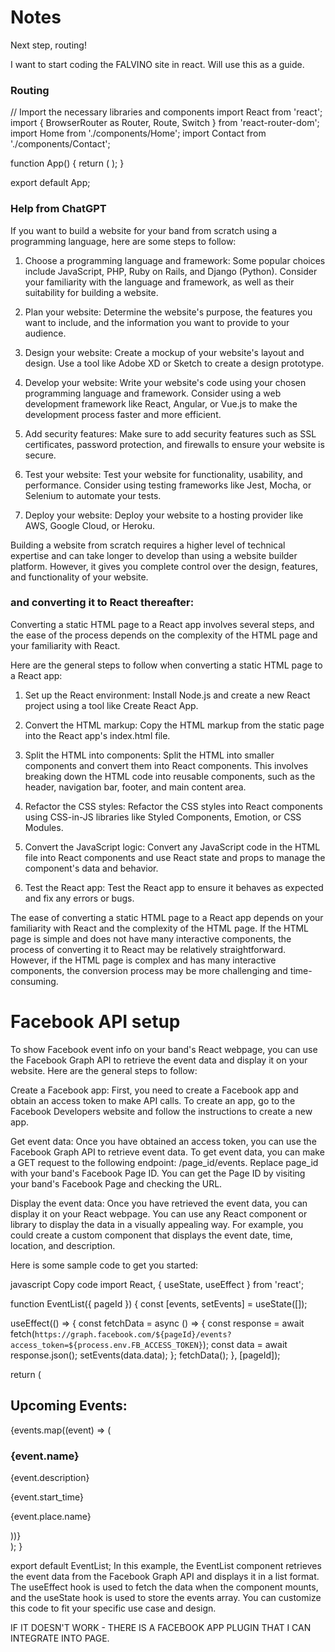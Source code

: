 # Notes

Next step, routing!

I want to start coding the FALVINO site in react. Will use this as a guide.

### Routing

// Import the necessary libraries and components
import React from 'react';
import { BrowserRouter as Router, Route, Switch } from 'react-router-dom';
import Home from './components/Home';
import Contact from './components/Contact';

function App() {
  return (
    <Router>
      <Switch>
        <Route exact path="/" component={Home} />
        <Route path="/contact" component={Contact} />
      </Switch>
    </Router>
  );
}

export default App;

### Help from ChatGPT
If you want to build a website for your band from scratch using a programming language, here are some steps to follow:

1. Choose a programming language and framework: Some popular choices include JavaScript, PHP, Ruby on Rails, and Django (Python). Consider your familiarity with the language and framework, as well as their suitability for building a website.

2. Plan your website: Determine the website's purpose, the features you want to include, and the information you want to provide to your audience.

3. Design your website: Create a mockup of your website's layout and design. Use a tool like Adobe XD or Sketch to create a design prototype.

4. Develop your website: Write your website's code using your chosen programming language and framework. Consider using a web development framework like React, Angular, or Vue.js to make the development process faster and more efficient.

5. Add security features: Make sure to add security features such as SSL certificates, password protection, and firewalls to ensure your website is secure.

6. Test your website: Test your website for functionality, usability, and performance. Consider using testing frameworks like Jest, Mocha, or Selenium to automate your tests.

7. Deploy your website: Deploy your website to a hosting provider like AWS, Google Cloud, or Heroku.

Building a website from scratch requires a higher level of technical expertise and can take longer to develop than using a website builder platform. However, it gives you complete control over the design, features, and functionality of your website.

### and converting it to React thereafter:

Converting a static HTML page to a React app involves several steps, and the ease of the process depends on the complexity of the HTML page and your familiarity with React.

Here are the general steps to follow when converting a static HTML page to a React app:

1. Set up the React environment: Install Node.js and create a new React project using a tool like Create React App.

2. Convert the HTML markup: Copy the HTML markup from the static page into the React app's index.html file.

3. Split the HTML into components: Split the HTML into smaller components and convert them into React components. This involves breaking down the HTML code into reusable components, such as the header, navigation bar, footer, and main content area.

4. Refactor the CSS styles: Refactor the CSS styles into React components using CSS-in-JS libraries like Styled Components, Emotion, or CSS Modules.

5. Convert the JavaScript logic: Convert any JavaScript code in the HTML file into React components and use React state and props to manage the component's data and behavior.

6. Test the React app: Test the React app to ensure it behaves as expected and fix any errors or bugs.

The ease of converting a static HTML page to a React app depends on your familiarity with React and the complexity of the HTML page. If the HTML page is simple and does not have many interactive components, the process of converting it to React may be relatively straightforward. However, if the HTML page is complex and has many interactive components, the conversion process may be more challenging and time-consuming.

# Facebook API setup

To show Facebook event info on your band's React webpage, you can use the Facebook Graph API to retrieve the event data and display it on your website. Here are the general steps to follow:

Create a Facebook app: First, you need to create a Facebook app and obtain an access token to make API calls. To create an app, go to the Facebook Developers website and follow the instructions to create a new app.

Get event data: Once you have obtained an access token, you can use the Facebook Graph API to retrieve event data. To get event data, you can make a GET request to the following endpoint: /page_id/events. Replace page_id with your band's Facebook Page ID. You can get the Page ID by visiting your band's Facebook Page and checking the URL.

Display the event data: Once you have retrieved the event data, you can display it on your React webpage. You can use any React component or library to display the data in a visually appealing way. For example, you could create a custom component that displays the event date, time, location, and description.

Here is some sample code to get you started:

javascript
Copy code
import React, { useState, useEffect } from 'react';

function EventList({ pageId }) {
  const [events, setEvents] = useState([]);

  useEffect(() => {
    const fetchData = async () => {
      const response = await fetch(`https://graph.facebook.com/${pageId}/events?access_token=${process.env.FB_ACCESS_TOKEN}`);
      const data = await response.json();
      setEvents(data.data);
    };
    fetchData();
  }, [pageId]);

  return (
    <div>
      <h2>Upcoming Events:</h2>
      {events.map((event) => (
        <div key={event.id}>
          <h3>{event.name}</h3>
          <p>{event.description}</p>
          <p>{event.start_time}</p>
          <p>{event.place.name}</p>
        </div>
      ))}
    </div>
  );
}

export default EventList;
In this example, the EventList component retrieves the event data from the Facebook Graph API and displays it in a list format. The useEffect hook is used to fetch the data when the component mounts, and the useState hook is used to store the events array. You can customize this code to fit your specific use case and design.



IF IT DOESN'T WORK - THERE IS A FACEBOOK APP PLUGIN THAT I CAN INTEGRATE INTO PAGE.